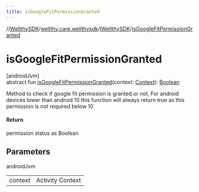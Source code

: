 ```yaml
---
title: isGoogleFitPermissionGranted
---
```

//[WellthySDK](../../../index.html)/[wellthy.care.wellthysdk](../index.html)/[IWellthySDK](index.html)/[isGoogleFitPermissionGranted](is-google-fit-permission-granted.html)



# isGoogleFitPermissionGranted



[androidJvm]\
abstract fun [isGoogleFitPermissionGranted](is-google-fit-permission-granted.html)(context: [Context](https://developer.android.com/reference/kotlin/android/content/Context.html)): [Boolean](https://kotlinlang.org/api/latest/jvm/stdlib/kotlin/-boolean/index.html)



Method to check if google fit permission is granted or not, For android devices lower than android 10 this function will always return true as this permission is not required below 10



#### Return



permission status as Boolean



## Parameters


androidJvm

| | |
|---|---|
| context | Activity Context |




